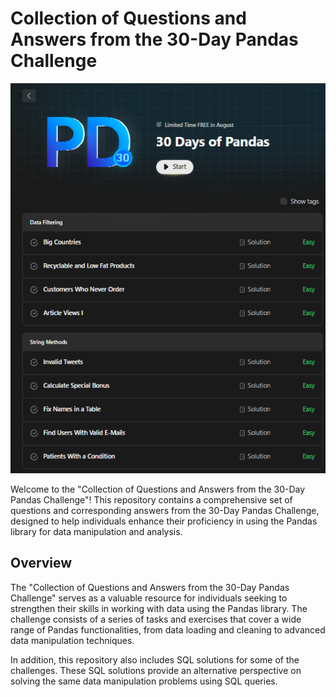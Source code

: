 # Collection of Questions and Answers from the 30-Day Pandas Challenge

![Pandas and SQL](30-days-of-pandas.png)

Welcome to the "Collection of Questions and Answers from the 30-Day Pandas Challenge"! This repository contains a comprehensive set of questions and corresponding answers from the 30-Day Pandas Challenge, designed to help individuals enhance their proficiency in using the Pandas library for data manipulation and analysis.

## Overview

The "Collection of Questions and Answers from the 30-Day Pandas Challenge" serves as a valuable resource for individuals seeking to strengthen their skills in working with data using the Pandas library. The challenge consists of a series of tasks and exercises that cover a wide range of Pandas functionalities, from data loading and cleaning to advanced data manipulation techniques.

In addition, this repository also includes SQL solutions for some of the challenges. These SQL solutions provide an alternative perspective on solving the same data manipulation problems using SQL queries.


